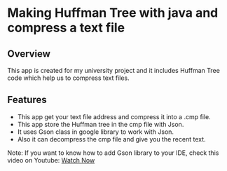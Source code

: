 # Making Huffman Tree with java and compress a text file
## Overview
This app is created for my university project and it includes Huffman Tree code which help us to compress text files.
 
## Features
- This app get your text file address and compress it into a .cmp file.
- This app store the Huffman tree in the cmp file with Json.
- It uses Gson class in google library to work with Json.
- Also it can decompress the cmp file and give you the recent text.

Note: If you want to know how to add Gson library to your IDE, check this video on Youtube:
[Watch Now](https://www.youtube.com/watch?v=HSuVtkdej8Q&t=245s)
